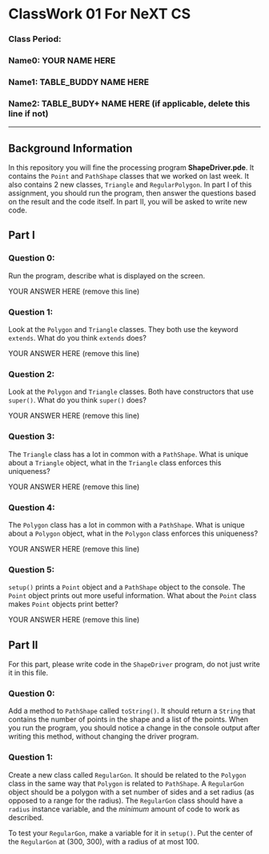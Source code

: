 # ClassWork 01 For NeXT CS
### Class Period:
### Name0: YOUR NAME HERE
### Name1: TABLE_BUDDY NAME HERE
### Name2: TABLE_BUDY+ NAME HERE (if applicable, delete this line if not)

---

## Background Information
In this repository you will fine the processing program __ShapeDriver.pde__. It contains the `Point` and `PathShape` classes that we worked on last week. It also contains 2 new classes, `Triangle` and `RegularPolygon`. In part I of this assignment, you should run the program, then answer the questions based on the result and the code itself. In part II, you will be asked to write new code.

## Part I
### Question 0:
Run the program, describe what is displayed on the screen.

YOUR ANSWER HERE (remove this line)

### Question 1:
Look at the `Polygon` and `Triangle` classes. They both use the keyword `extends`. What do you think `extends` does?

YOUR ANSWER HERE (remove this line)

### Question 2:
Look at the `Polygon` and `Triangle` classes. Both have constructors that use `super()`. What do you think `super()` does?

YOUR ANSWER HERE (remove this line)

### Question 3:
The `Triangle` class has a lot in common with a `PathShape`. What is unique about a `Triangle` object, what in the `Triangle` class enforces this uniqueness?

YOUR ANSWER HERE (remove this line)

### Question 4:
The `Polygon` class has a lot in common with a `PathShape`. What is unique about a `Polygon` object, what in the `Polygon` class enforces this uniqueness?

YOUR ANSWER HERE (remove this line)

### Question 5:
`setup()` prints a `Point` object and a `PathShape` object to the console. The `Point` object prints out more useful information. What about the `Point` class makes `Point` objects print better?

YOUR ANSWER HERE (remove this line)

## Part II
For this part, please write code in the `ShapeDriver` program, do not just write it in this file.

### Question 0:
Add a method to `PathShape` called `toString()`. It should return a `String` that contains the number of points in the shape and a list of the points. When you run the program, you should notice a change in the console output after writing this method, without changing the driver program.

### Question 1:
Create a new class called `RegularGon`. It should be related to the `Polygon` class in the same way that `Polygon` is related to `PathShape`. A `RegularGon` object should be a polygon with a set number of sides and a set radius (as opposed to a range for the radius). The `RegularGon` class should have a `radius` instance variable, and the _minimum_ amount of code to work as described.

To test your `RegularGon`, make a variable for it in `setup()`. Put the center of the `RegularGon` at (300, 300), with a radius of at most 100.
